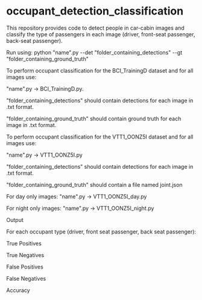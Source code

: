 # occupant_detection_classification
This repository provides code to detect people in car-cabin images and classify the type of passengers in each image (driver, front-seat passenger, back-seat passenger).


Run using: python "name".py --det "folder_containing_detections" --gt "folder_containing_ground_truth"

To perform occupant classification for the BCI_TrainingD dataset and for all images use:

"name".py -> BCI_TrainingD.py. 

"folder_containing_detections" should contain detections for each image in .txt format.

"folder_containing_ground_truth" should contain ground truth for each image in .txt format.


To perform occupant classification for the VTT1_OONZ5I dataset and for all images use:

"name".py -> VTT1_OONZ5I.py

"folder_containing_detections" should contain detections for each image in .txt format.

"folder_containing_ground_truth" should contain a file named joint.json

For day only images: "name".py -> VTT1_OONZ5I_day.py

For night only images: "name".py -> VTT1_OONZ5I_night.py


Output

For each occupant type (driver, front seat passenger, back seat passenger):

True Positives

True Negatives

False Positives

False Negatives

Accuracy
